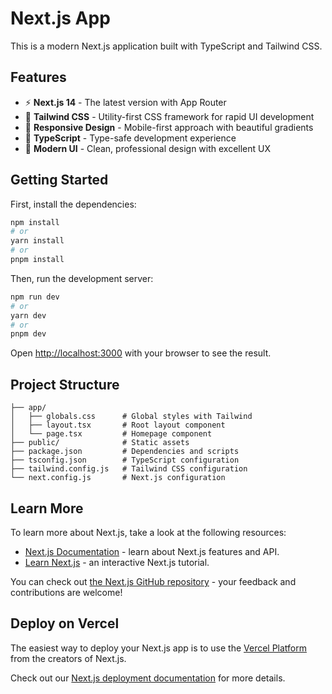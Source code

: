 # Next.js App

This is a modern Next.js application built with TypeScript and Tailwind CSS.

## Features

- ⚡ **Next.js 14** - The latest version with App Router
- 🎨 **Tailwind CSS** - Utility-first CSS framework for rapid UI development
- 📱 **Responsive Design** - Mobile-first approach with beautiful gradients
- 🔧 **TypeScript** - Type-safe development experience
- 🚀 **Modern UI** - Clean, professional design with excellent UX

## Getting Started

First, install the dependencies:

```bash
npm install
# or
yarn install
# or
pnpm install
```

Then, run the development server:

```bash
npm run dev
# or
yarn dev
# or
pnpm dev
```

Open [http://localhost:3000](http://localhost:3000) with your browser to see the result.

## Project Structure

```
├── app/
│   ├── globals.css      # Global styles with Tailwind
│   ├── layout.tsx       # Root layout component
│   └── page.tsx         # Homepage component
├── public/              # Static assets
├── package.json         # Dependencies and scripts
├── tsconfig.json        # TypeScript configuration
├── tailwind.config.js   # Tailwind CSS configuration
└── next.config.js       # Next.js configuration
```

## Learn More

To learn more about Next.js, take a look at the following resources:

- [Next.js Documentation](https://nextjs.org/docs) - learn about Next.js features and API.
- [Learn Next.js](https://nextjs.org/learn) - an interactive Next.js tutorial.

You can check out [the Next.js GitHub repository](https://github.com/vercel/next.js/) - your feedback and contributions are welcome!

## Deploy on Vercel

The easiest way to deploy your Next.js app is to use the [Vercel Platform](https://vercel.com/new?utm_medium=default-template&filter=next.js&utm_source=create-next-app&utm_campaign=create-next-app-readme) from the creators of Next.js.

Check out our [Next.js deployment documentation](https://nextjs.org/docs/deployment) for more details.
